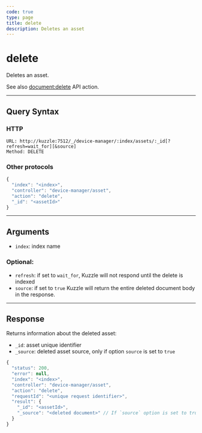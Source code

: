 ```yaml
---
code: true
type: page
title: delete
description: Deletes an asset
---
```


# delete

Deletes an asset.

See also [document:delete](/core/2/api/controllers/document/delete) API action.

---

## Query Syntax

### HTTP

```http
URL: http://kuzzle:7512/_/device-manager/:index/assets/:_id[?refresh=wait_for][&source]
Method: DELETE
```

### Other protocols

```js
{
  "index": "<index>",
  "controller": "device-manager/asset",
  "action": "delete",
  "_id": "<assetId>"
}
```

---

## Arguments

- `index`: index name

### Optional:

- `refresh`: if set to `wait_for`, Kuzzle will not respond until the delete is indexed
- `source`: if set to `true` Kuzzle will return the entire deleted document body in the response.

---

## Response

Returns information about the deleted asset:

- `_id`: asset unique identifier
- `_source`: deleted asset source, only if option `source` is set to `true`

```js
{
  "status": 200,
  "error": null,
  "index": "<index>",
  "controller": "device-manager/asset",
  "action": "delete",
  "requestId": "<unique request identifier>",
  "result": {
    "_id": "<assetId>",
    "_source": "<deleted document>" // If `source` option is set to true
  }
}
```
